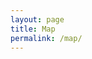 ```yaml
---
layout: page
title: Map
permalink: /map/
---
```


<div id='map'></div>
 <script src='https://api.tiles.mapbox.com/mapbox-gl-js/v0.53.0/mapbox-gl.js'></script>
<script>
mapboxgl.accessToken = 'pk.eyJ1IjoidGVtcGVzdGEiLCJhIjoiRlJYSUFySSJ9.TQBYUVacKdHs_GcwuWWUgg';
const map = new mapboxgl.Map({
  container: 'map',
  style: 'mapbox://styles/tempesta/cj70bhriz28d42sqfmk75jvd8',
  center: [12.578289, 41.940479],
  zoom: 8.5
});
</script>
 <script src='https://api.tiles.mapbox.com/mapbox-gl-js/v0.53.0/mapbox-gl.js'></script>
